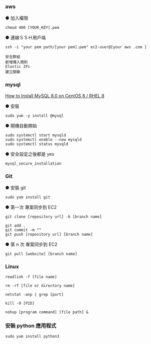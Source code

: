 ### aws

● 加入權限

```
chmod 400 [YOUR_KEY].pem
```

● 連線ＳＳＨ用戶端

```
ssh -i "your pem path/[your pem].pem" ec2-user@[your aws .com ]
```

```
安全群組
新增傳入規則
Elastic IPs
建立關聯
```

### mysql

<a href="https://www.tecmint.com/install-mysql-on-centos-8/">How to Install MySQL 8.0 on CentOS 8 / RHEL 8</a>

● 安裝

```
sudo yum -y install @mysql
```

● 開機自動開始

```
sudo systemctl start mysqld
sudo systemctl enable --now mysqld
sudo systemctl status mysqld
```

● 安全設定之後都是 yes

```
mysql_secure_installation
```

### Git

● 安裝 git

```
sudo yum install git
```

● 第一次 專案同步到 EC2

```
git clone [repository url] -b [branch name]
```

```
git add .
git commit -m ""
git push [repository url] [branch name]
```

● 第 n 次 專案同步到 EC2

```
git pull [website] [branch name]
```

### Linux

```
readlink -f [file name]
```

```
rm -rf [file or directory name]
```

```
netstat -anp | grep [port]
```

```
kill -9 [PID]
```

```
nohup [program command] [file path] &
```

### 安裝 python 應用程式

```
sudo yum install python3
```
